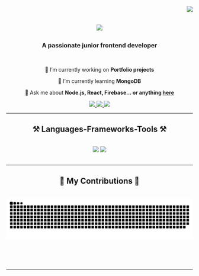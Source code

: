 <img align="right" src="https://visitor-badge.laobi.icu/badge?page_id=MilenDonevv.MilenDonevv" />

<h1 align="center">
    <img src="https://readme-typing-svg.herokuapp.com/?font=Righteous&size=35&center=true&vCenter=true&width=500&height=70&duration=4000&lines=Hi+There!+👋;+I'm+Milen+Donev!;" />
</h1>

<h3 align="center">A passionate junior frontend developer </h3>

<br/>

<div align="center">
 
 🔭 I’m currently working on **Portfolio projects**
 
 🌱 I’m currently learning **MongoDB**

💬 Ask me about **Node.js, React, Firebase... or anything [here](https://github.com/MilenDonevv/MilenDonevv/issues)**

 </div>
 
<div align="center"> 
  <a href="mailto:milendonev95@gmail.com">
    <img src="https://img.shields.io/badge/Gmail-333333?style=for-the-badge&logo=gmail&logoColor=red" />
  </a>
  <a href="https://www.linkedin.com/in/milen-donev-00b031227/" target="_blank">
    <img src="https://img.shields.io/badge/LinkedIn-0077B5?style=for-the-badge&logo=linkedin&logoColor=white" target="_blank" />
  </a>
  <a href="https://portfolio-sandy-gamma-99.vercel.app" target="_blank">
     <img src="https://img.shields.io/badge/Portfolio-FF5722?style=for-the-badge&logo=todoist&logoColor=white" target="_blank" /> <!-- sqlite, safari, google-chrome are other good icon options -->
  </a>
</div>

 <hr/>
 
<h2 align="center">⚒️ Languages-Frameworks-Tools ⚒️</h2>
<br/>
<div align="center">
    <img src="https://skillicons.dev/icons?i=nodejs,github,react,bootstrap,html,css,vscode,github,git,postman," />
    <img src="https://skillicons.dev/icons?i=javascript,firebase" /><br>
</div>

<br/>
<hr/>

<div align="center">
  <h2>🐍 My Contributions 🐍</h2>
  <br>
  <img alt="snake eating my contributions" src="https://raw.githubusercontent.com/MilenDonevv/MilenDonevv/output/github-contribution-grid-snake.svg" />
  
  <br/><br/><br/>
</div>

<hr/>

